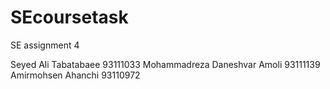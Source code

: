 # SEcoursetask
SE assignment 4

Seyed Ali Tabatabaee 93111033
Mohammadreza Daneshvar Amoli 93111139
Amirmohsen Ahanchi 93110972
